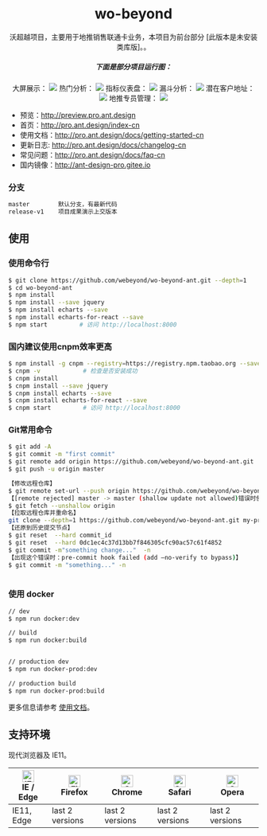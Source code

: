 
<h1 align="center">wo-beyond</h1>

<div align="center">

沃超越项目，主要用于地推销售联通卡业务，本项目为前台部分      [此版本是未安装类库版]。。

<h5 align="center">下面是部分项目运行图：</h5>

大屏展示：
![](https://images.gitee.com/uploads/images/2018/1021/160619_0b25eddd_1326542.jpeg)
热门分析：
![](https://images.gitee.com/uploads/images/2018/1021/160723_5d45d0a1_1326542.jpeg)
指标仪表盘：
![](https://images.gitee.com/uploads/images/2018/1021/160821_880cc7b0_1326542.jpeg)
漏斗分析：
![](https://images.gitee.com/uploads/images/2018/1021/160908_c861a425_1326542.jpeg)
潜在客户地址：
![](https://images.gitee.com/uploads/images/2018/1021/160943_84d9ec89_1326542.jpeg)
地推专员管理：
![](https://images.gitee.com/uploads/images/2018/1021/161056_6521a4d5_1326542.jpeg)

</div>

- 预览：http://preview.pro.ant.design
- 首页：http://pro.ant.design/index-cn
- 使用文档：http://pro.ant.design/docs/getting-started-cn
- 更新日志: http://pro.ant.design/docs/changelog-cn
- 常见问题：http://pro.ant.design/docs/faq-cn
- 国内镜像：http://ant-design-pro.gitee.io



### 分支
```bash
master        默认分支，有最新代码
release-v1    项目成果演示上交版本
```



## 使用

### 使用命令行
```bash
$ git clone https://github.com/webeyond/wo-beyond-ant.git --depth=1
$ cd wo-beyond-ant
$ npm install
$ npm install --save jquery
$ npm install echarts --save
$ npm install echarts-for-react --save
$ npm start         # 访问 http://localhost:8000
```


### 国内建议使用cnpm效率更高
```bash
$ npm install -g cnpm --registry=https://registry.npm.taobao.org --save
$ cnpm -v            # 检查是否安装成功
$ cnpm install
$ cnpm install --save jquery
$ cnpm install echarts --save
$ cnpm install echarts-for-react --save
$ cnpm start         # 访问 http://localhost:8000
```


### Git常用命令
```bash
$ git add -A
$ git commit -m "first commit"
$ git remote add origin https://github.com/webeyond/wo-beyond-ant.git
$ git push -u origin master

【修改远程仓库】
$ git remote set-url --push origin https://github.com/webeyond/wo-beyond-ant.git  
【[remote rejected] master -> master (shallow update not allowed)错误时使用】
$ git fetch --unshallow origin  
【拉取远程仓库并重命名】
git clone --depth=1 https://github.com/webeyond/wo-beyond-ant.git my-project
【还原到历史提交节点】
$ git reset  --hard commit_id  
$ git reset  --hard 0dc1ec4c37d13bb7f846305cfc90ac57c61f4852  
$ git commit -m"something change..."  -n 
【出现这个错误时：pre-commit hook failed (add –no-verify to bypass)】 
$ git commit -m "something..." -n
 
```

### 使用 docker

```bash
// dev 
$ npm run docker:dev

// build 
$ npm run docker:build


// production dev 
$ npm run docker-prod:dev

// production build 
$ npm run docker-prod:build
```

更多信息请参考 [使用文档](http://pro.ant.design/docs/getting-started)。

## 支持环境

现代浏览器及 IE11。

| [<img src="https://raw.githubusercontent.com/alrra/browser-logos/master/src/edge/edge_48x48.png" alt="IE / Edge" width="24px" height="24px" />](http://godban.github.io/browsers-support-badges/)</br>IE / Edge | [<img src="https://raw.githubusercontent.com/alrra/browser-logos/master/src/firefox/firefox_48x48.png" alt="Firefox" width="24px" height="24px" />](http://godban.github.io/browsers-support-badges/)</br>Firefox | [<img src="https://raw.githubusercontent.com/alrra/browser-logos/master/src/chrome/chrome_48x48.png" alt="Chrome" width="24px" height="24px" />](http://godban.github.io/browsers-support-badges/)</br>Chrome | [<img src="https://raw.githubusercontent.com/alrra/browser-logos/master/src/safari/safari_48x48.png" alt="Safari" width="24px" height="24px" />](http://godban.github.io/browsers-support-badges/)</br>Safari | [<img src="https://raw.githubusercontent.com/alrra/browser-logos/master/src/opera/opera_48x48.png" alt="Opera" width="24px" height="24px" />](http://godban.github.io/browsers-support-badges/)</br>Opera |
| --------- | --------- | --------- | --------- | --------- |
| IE11, Edge| last 2 versions| last 2 versions| last 2 versions| last 2 versions

